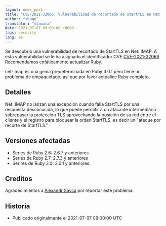 ```yaml
---
layout: news_post
title: "CVE-2021-32066: Vulnerabilidad de recortado de StartTLS en Net::IMAP"
author: "shugo"
translator: "vtamara"
date: 2021-07-07 09:00:00 +0000
tags: security
lang: es
---
```


Se descubrió una vulnerabilidad de recortado de StartTLS en Net::IMAP.
A esta vulnerabilidad se le ha asignado el identificador CVE
[CVE-2021-32066](https://www.cve.org/CVERecord?id=CVE-2021-32066).
Recomendamos enfáticamente actualizar Ruby.

net-imap es una gema predeterminada en Ruby 3.0.1 pero tiene un problema
de empaquetado, así que por favor actualice Ruby completo.

## Detalles

Net::IMAP no lanzan una excepción cuando falla StartTLS por una respuesta
desconocida, lo que puede permitir a un atacante intermediario sobrepasar
la proteccíon TLS aprovechando la posición de su red entre el cliente y
el registro para bloquear la orden StartTLS, es decir un
"ataque por recorte de StartTLS."

## Versiones afectadas

* Series de Ruby 2.6: 2.6.7 y anteriores
* Series de Ruby 2.7: 2.7.3 y anteriores
* Serires de Ruby 3.0: 3.0.1 y anteriores

## Creditos

Agradecimientos a [Alexandr Savca](https://hackerone.com/sighook)
por reportar este problema.

## Historia

* Publicado originalmente el 2021-07-07 09:00:00 UTC
